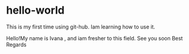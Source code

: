 # hello-world
This is my first time using git-hub. Iam learning how to use it.


Hello!My name is Ivana , and iam fresher to this field.
See you soon
Best Regards
